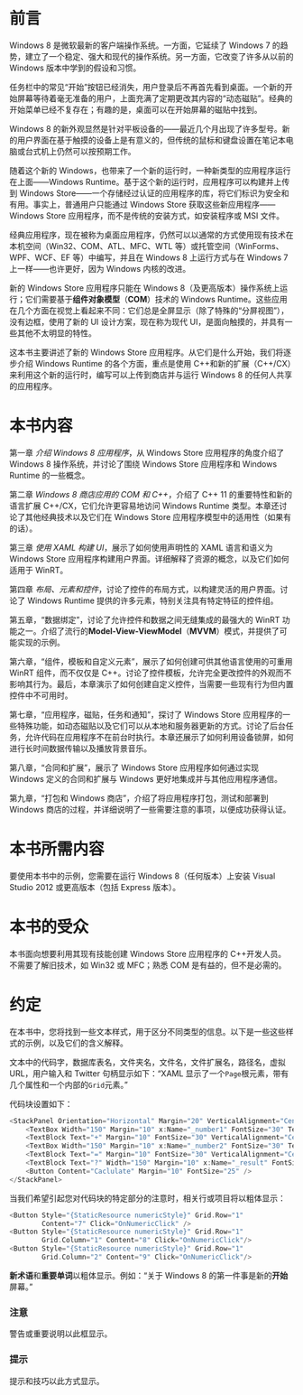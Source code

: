 # 前言

Windows 8 是微软最新的客户端操作系统。一方面，它延续了 Windows 7 的趋势，建立了一个稳定、强大和现代的操作系统。另一方面，它改变了许多从以前的 Windows 版本中学到的假设和习惯。

任务栏中的常见“开始”按钮已经消失，用户登录后不再首先看到桌面。一个新的开始屏幕等待着毫无准备的用户，上面充满了定期更改其内容的“动态磁贴”。经典的开始菜单已经不复存在；有趣的是，桌面可以在开始屏幕的磁贴中找到。

Windows 8 的新外观显然是针对平板设备的——最近几个月出现了许多型号。新的用户界面在基于触摸的设备上是有意义的，但传统的鼠标和键盘设置在笔记本电脑或台式机上仍然可以按预期工作。

随着这个新的 Windows，也带来了一个新的运行时，一种新类型的应用程序运行在上面——Windows Runtime。基于这个新的运行时，应用程序可以构建并上传到 Windows Store——一个存储经过认证的应用程序的库，将它们标识为安全和有用。事实上，普通用户只能通过 Windows Store 获取这些新应用程序——Windows Store 应用程序，而不是传统的安装方式，如安装程序或 MSI 文件。

经典应用程序，现在被称为桌面应用程序，仍然可以以通常的方式使用现有技术在本机空间（Win32、COM、ATL、MFC、WTL 等）或托管空间（WinForms、WPF、WCF、EF 等）中编写，并且在 Windows 8 上运行方式与在 Windows 7 上一样——也许更好，因为 Windows 内核的改进。

新的 Windows Store 应用程序只能在 Windows 8（及更高版本）操作系统上运行；它们需要基于**组件对象模型**（**COM**）技术的 Windows Runtime。这些应用在几个方面在视觉上看起来不同：它们总是全屏显示（除了特殊的“分屏视图”），没有边框，使用了新的 UI 设计方案，现在称为现代 UI，是面向触摸的，并具有一些其他不太明显的特性。

这本书主要讲述了新的 Windows Store 应用程序。从它们是什么开始，我们将逐步介绍 Windows Runtime 的各个方面，重点是使用 C++和新的扩展（C++/CX）来利用这个新的运行时，编写可以上传到商店并与运行 Windows 8 的任何人共享的应用程序。

# 本书内容

第一章 *介绍 Windows 8 应用程序*，从 Windows Store 应用程序的角度介绍了 Windows 8 操作系统，并讨论了围绕 Windows Store 应用程序和 Windows Runtime 的一些概念。

第二章 *Windows 8 商店应用的 COM 和 C++*，介绍了 C++ 11 的重要特性和新的语言扩展 C++/CX，它们允许更容易地访问 Windows Runtime 类型。本章还讨论了其他经典技术以及它们在 Windows Store 应用程序模型中的适用性（如果有的话）。

第三章 *使用 XAML 构建 UI*，展示了如何使用声明性的 XAML 语言和语义为 Windows Store 应用程序构建用户界面。详细解释了资源的概念，以及它们如何适用于 WinRT。

第四章 *布局、元素和控件*，讨论了控件的布局方式，以构建灵活的用户界面。讨论了 Windows Runtime 提供的许多元素，特别关注具有特定特征的控件组。

第五章，“数据绑定”，讨论了允许控件和数据之间无缝集成的最强大的 WinRT 功能之一。介绍了流行的**Model-View-ViewModel**（**MVVM**）模式，并提供了可能实现的示例。

第六章，“组件，模板和自定义元素”，展示了如何创建可供其他语言使用的可重用 WinRT 组件，而不仅仅是 C++。讨论了控件模板，允许完全更改控件的外观而不影响其行为。最后，本章演示了如何创建自定义控件，当需要一些现有行为但内置控件中不可用时。

第七章，“应用程序，磁贴，任务和通知”，探讨了 Windows Store 应用程序的一些特殊功能，如动态磁贴以及它们可以从本地和服务器更新的方式。讨论了后台任务，允许代码在应用程序不在前台时执行。本章还展示了如何利用设备锁屏，如何进行长时间数据传输以及播放背景音乐。

第八章，“合同和扩展”，展示了 Windows Store 应用程序如何通过实现 Windows 定义的合同和扩展与 Windows 更好地集成并与其他应用程序通信。

第九章，“打包和 Windows 商店”，介绍了将应用程序打包，测试和部署到 Windows 商店的过程，并详细说明了一些需要注意的事项，以便成功获得认证。

# 本书所需内容

要使用本书中的示例，您需要在运行 Windows 8（任何版本）上安装 Visual Studio 2012 或更高版本（包括 Express 版本）。

# 本书的受众

本书面向想要利用其现有技能创建 Windows Store 应用程序的 C++开发人员。不需要了解旧技术，如 Win32 或 MFC；熟悉 COM 是有益的，但不是必需的。

# 约定

在本书中，您将找到一些文本样式，用于区分不同类型的信息。以下是一些这些样式的示例，以及它们的含义解释。

文本中的代码字，数据库表名，文件夹名，文件名，文件扩展名，路径名，虚拟 URL，用户输入和 Twitter 句柄显示如下：“XAML 显示了一个`Page`根元素，带有几个属性和一个内部的`Grid`元素。”

代码块设置如下：

```cpp
<StackPanel Orientation="Horizontal" Margin="20" VerticalAlignment="Center">
    <TextBox Width="150" Margin="10" x:Name="_number1" FontSize="30" Text="0" TextAlignment="Right"/>
    <TextBlock Text="+" Margin="10" FontSize="30" VerticalAlignment="Center"/>
    <TextBox Width="150" Margin="10" x:Name="_number2" FontSize="30" Text="0" TextAlignment="Right"/>
    <TextBlock Text="=" Margin="10" FontSize="30" VerticalAlignment="Center"/>
    <TextBlock Text="?" Width="150" Margin="10" x:Name="_result" FontSize="30" VerticalAlignment="Center"/>
    <Button Content="Caclulate" Margin="10" FontSize="25" />
</StackPanel>
```

当我们希望引起您对代码块的特定部分的注意时，相关行或项目将以粗体显示：

```cpp
<Button Style="{StaticResource numericStyle}" Grid.Row="1" 
        Content="7" Click="OnNumericClick" />
<Button Style="{StaticResource numericStyle}" Grid.Row="1" 
        Grid.Column="1" Content="8" Click="OnNumericClick"/>
<Button Style="{StaticResource numericStyle}" Grid.Row="1" 
        Grid.Column="2" Content="9" Click="OnNumericClick"/>
```

**新术语**和**重要单词**以粗体显示。例如：“关于 Windows 8 的第一件事是新的**开始**屏幕。”

### 注意

警告或重要说明以此框显示。

### 提示

提示和技巧以此方式显示。
